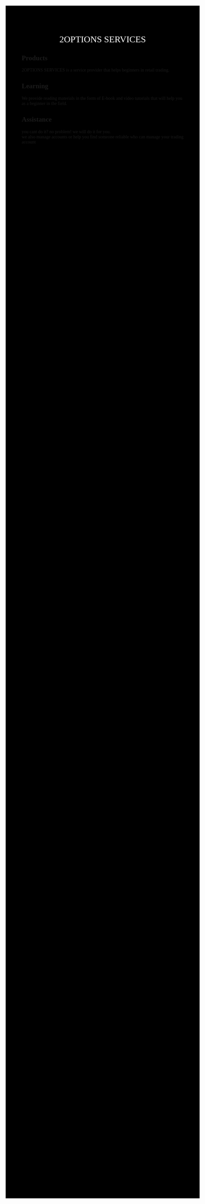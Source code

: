 <html>
<head><meta charset="utf-8">
<title>2OPTIONS SERVICES</title>
<style>
body {
background-color: black;
margin: 15%;
font-family: san-serif;}
h1 {
text-align: center;
font-family: serif;
font-weight: normal;
font-transform: uppercase;
color: white;}
</style>
</head>
<body>
<h1>2OPTIONS SERVICES</h1>
<h2>Products</h2>
<p>2OPTIONS SERVICES is a service provider that helps beginners in retail trading.</p>
<h2>Learning</h2>
<p>We provide reading materials in the form of E-book and video tutorials
that will help you as a beginner in the field.</p>
<h2>Assistance</h2>
<p>you cant do it? no problem! we will do it for you. <br> we also manage accounts
or help you find someone reliable who can manage your trading account</p>
</body>
</html>
